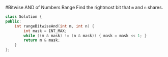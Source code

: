 #Bitwise AND of Numbers Range
Find the rightmost bit that `m` and `n` shares.
```C++
class Solution {
public:
    int rangeBitwiseAnd(int m, int n) {
        int mask = INT_MAX;
        while ((m & mask) != (n & mask)) { mask = mask << 1; }
        return m & mask;
    }
};
```